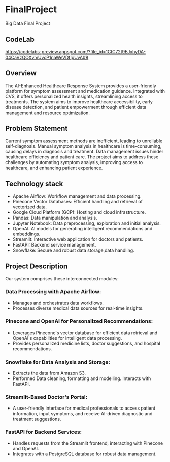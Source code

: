 # FinalProject
Big Data Final Project


## CodeLab 
https://codelabs-preview.appspot.com/?file_id=1CtC72t9EJxhyDA-04CaVzQOXvmUvcP1naWeVDfIpUyA#8
## Overview
The AI-Enhanced Healthcare Response System provides a user-friendly platform for symptom assessment and medication guidance. Integrated with CVS, it offers personalized health insights, streamlining access to treatments. The system aims to improve healthcare accessibility, early disease detection, and patient empowerment through efficient data management and resource optimization.

## Problem Statement
Current symptom assessment methods are inefficient, leading to unreliable self-diagnosis. Manual symptom analysis in healthcare is time-consuming, causing delays in diagnosis and treatment. Data management issues hinder healthcare efficiency and patient care. The project aims to address these challenges by automating symptom analysis, improving access to healthcare, and enhancing patient experience.

## Technology stack
- Apache Airflow: Workflow management and data processing.
- Pinecone Vector Databases: Efficient handling and retrieval of vectorized data.
- Google Cloud Platform (GCP): Hosting and cloud infrastructure.
- Pandas: Data manipulation and analysis.
- Jupyter Notebook: Data preprocessing, exploration and initial analysis.
- OpenAI: AI models for generating intelligent recommendations and embeddings.
- Streamlit: Interactive web application for doctors and patients.
- FastAPI: Backend service management.
- Snowflake: Secure and robust data storage,data handling.

## Project Description
Our system comprises these interconnected modules:

### Data Processing with Apache Airflow:
- Manages and orchestrates data workflows.
- Processes diverse medical data sources for real-time insights.

### Pinecone and OpenAI for Personalized Recommendations:
- Leverages Pinecone's vector database for efficient data retrieval and OpenAI's capabilities for intelligent data processing.
- Provides personalized medicine lists, doctor suggestions, and hospital recommendations.
  
### Snowflake for Data Analysis and Storage:
- Extracts the data from Amazon S3.
- Performed Data cleaning, formatting and modelling. Interacts with FastAPI.

### Streamlit-Based Doctor's Portal:
- A user-friendly interface for medical professionals to access patient information, input symptoms, and receive AI-driven diagnostic and treatment suggestions.

### FastAPI for Backend Services:
- Handles requests from the Streamlit frontend, interacting with Pinecone and OpenAI.
- Integrates with a PostgreSQL database for robust data management.


